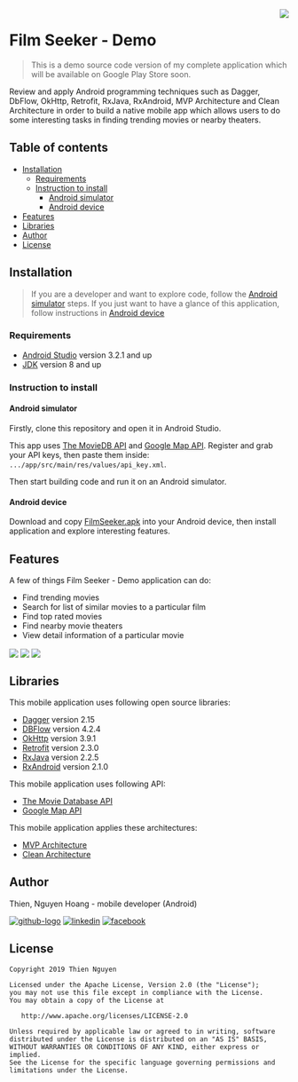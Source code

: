 <img src="https://user-images.githubusercontent.com/25218255/47353220-e7d2b200-d6e5-11e8-807b-627aaed56308.png" align="right" />

# Film Seeker - Demo
>  This is a demo source code version of my complete application which will be available on Google Play Store soon.

Review and apply Android programming techniques such as Dagger, DbFlow, OkHttp, Retrofit, RxJava, RxAndroid, MVP Architecture and Clean Architecture in order to build a native mobile app which allows users to do some interesting tasks in finding trending movies or nearby theaters.

## Table of contents
* [Installation](#installation)
    * [Requirements](#requirements)
    * [Instruction to install](#instruction-to-install)
        * [Android simulator](#android-simulator)
        * [Android device](#android-device)
* [Features](#features)
* [Libraries](#libraries)
* [Author](#author)
* [License](#license)

## Installation
> If you are a developer and want to explore code, follow the [Android simulator](#android-simulator) steps. If you just want to have a glance of this application, follow instructions in [Android device](#android-device)

### Requirements
* [Android Studio](https://developer.android.com/studio/) version 3.2.1 and up
* [JDK](https://www.oracle.com/technetwork/java/javase/downloads/jdk8-downloads-2133151.html) version 8 and up

### Instruction to install
#### Android simulator
Firstly, clone this repository and open it in Android Studio.

This app uses [The MovieDB API](https://developers.themoviedb.org/3/getting-started/introduction) and [Google Map API](https://cloud.google.com/maps-platform/). Register and grab your API keys, then paste them inside: `.../app/src/main/res/values/api_key.xml`.

Then start building code and run it on an Android simulator.

#### Android device
Download and copy [FilmSeeker.apk](FilmSeeker.apk) into your Android device, then install application and explore interesting features.

## Features
A few of things Film Seeker - Demo application can do:
* Find trending movies
* Search for list of similar movies to a particular film
* Find top rated movies
* Find nearby movie theaters
* View detail information of a particular movie

<img src="https://user-images.githubusercontent.com/25218255/51084454-69256800-175c-11e9-8e5b-8aba4c263ded.png" align="center" />

<img src="https://user-images.githubusercontent.com/25218255/51084452-688cd180-175c-11e9-93b9-961d7e69d8b3.png" align="center" />

<img src="https://user-images.githubusercontent.com/25218255/51084453-69256800-175c-11e9-8b63-6c2eb7caecbf.png" align="center" />

## Libraries
This mobile application uses following open source libraries:
* [Dagger](https://google.github.io/dagger/) version 2.15
* [DBFlow](https://guides.codepath.com/android/DBFlow-Guide) version 4.2.4
* [OkHttp](http://square.github.io/okhttp/) version 3.9.1
* [Retrofit](https://square.github.io/retrofit/) version 2.3.0
* [RxJava](https://github.com/ReactiveX/RxJava) version 2.2.5
* [RxAndroid](https://github.com/ReactiveX/RxAndroid) version 2.1.0

This mobile application uses following API:
* [The Movie Database API](https://developers.themoviedb.org/3/getting-started/introduction)
* [Google Map API](https://cloud.google.com/maps-platform/)

This mobile application applies these architectures:
* [MVP Architecture](https://github.com/MindorksOpenSource/android-mvp-architecture)
* [Clean Architecture](https://github.com/android10/Android-CleanArchitecture)

## Author
Thien, Nguyen Hoang - mobile developer (Android)

[![github-logo](https://user-images.githubusercontent.com/25218255/47360756-794c1f00-d6fa-11e8-86fa-7b1c2e4dda92.png)](https://github.com/thiennguyen0196)     [![linkedin](https://user-images.githubusercontent.com/25218255/47360366-8583ac80-d6f9-11e8-8871-219802a9a162.png)](https://www.linkedin.com/in/thien-nguyen-0196/)     [![facebook](https://user-images.githubusercontent.com/25218255/47360363-84eb1600-d6f9-11e8-8029-818481536200.png)](https://www.facebook.com/hoangthien.nguyen.5209) 

## License
~~~~
Copyright 2019 Thien Nguyen

Licensed under the Apache License, Version 2.0 (the "License");
you may not use this file except in compliance with the License.
You may obtain a copy of the License at

   http://www.apache.org/licenses/LICENSE-2.0

Unless required by applicable law or agreed to in writing, software
distributed under the License is distributed on an "AS IS" BASIS,
WITHOUT WARRANTIES OR CONDITIONS OF ANY KIND, either express or implied.
See the License for the specific language governing permissions and
limitations under the License.
~~~~